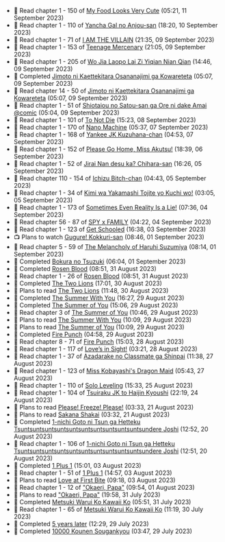 <!-- ANILIST_ACTIVITY:start -->

-   📖 Read chapter 1 - 150 of [My Food Looks Very Cute](https://anilist.co/manga/129345) (05:21, 11 September 2023)
-   📖 Read chapter 1 - 110 of [Yancha Gal no Anjou-san](https://anilist.co/manga/101315) (18:20, 10 September 2023)
-   📖 Read chapter 1 - 71 of [I AM THE VILLAIN](https://anilist.co/manga/145498) (21:35, 09 September 2023)
-   📖 Read chapter 1 - 153 of [Teenage Mercenary](https://anilist.co/manga/126297) (21:05, 09 September 2023)
-   📖 Read chapter 1 - 205 of [Wo Jia Laopo Lai Zi Yiqian Nian Qian](https://anilist.co/manga/146267) (14:46, 09 September 2023)
-   📖 Completed [Jimoto ni Kaettekitara Osananajimi ga Kowareteta](https://anilist.co/manga/150890) (05:07, 09 September 2023)
-   📖 Read chapter 14 - 50 of [Jimoto ni Kaettekitara Osananajimi ga Kowareteta](https://anilist.co/manga/150890) (05:07, 09 September 2023)
-   📖 Read chapter 1 - 51 of [Shiotaiou no Satou-san ga Ore ni dake Amai @comic](https://anilist.co/manga/123130) (05:04, 09 September 2023)
-   📖 Read chapter 1 - 101 of [To Not Die](https://anilist.co/manga/136099) (15:23, 08 September 2023)
-   📖 Read chapter 1 - 170 of [Nano Machine](https://anilist.co/manga/120980) (05:37, 07 September 2023)
-   📖 Read chapter 1 - 168 of [Yankee JK Kuzuhana-chan](https://anilist.co/manga/116822) (04:53, 07 September 2023)
-   📖 Read chapter 1 - 152 of [Please Go Home, Miss Akutsu!](https://anilist.co/manga/113501) (18:39, 06 September 2023)
-   📖 Read chapter 1 - 52 of [Jirai Nan desu ka? Chihara-san](https://anilist.co/manga/137714) (16:26, 05 September 2023)
-   📖 Read chapter 110 - 154 of [Ichizu Bitch-chan](https://anilist.co/manga/119121) (04:43, 05 September 2023)
-   📖 Read chapter 1 - 34 of [Kimi wa Yakamashi Tojite yo Kuchi wo!](https://anilist.co/manga/149337) (03:05, 05 September 2023)
-   📖 Read chapter 1 - 173 of [Sometimes Even Reality Is a Lie!](https://anilist.co/manga/113076) (07:36, 04 September 2023)
-   📖 Read chapter 56 - 87 of [SPY x FAMILY](https://anilist.co/manga/108556) (04:22, 04 September 2023)
-   📖 Read chapter 1 - 123 of [Get Schooled](https://anilist.co/manga/128521) (16:38, 03 September 2023)
-   📺 Plans to watch [Gugure! Kokkuri-san](https://anilist.co/anime/20656) (08:46, 01 September 2023)
-   📖 Read chapter 5 - 59 of [The Melancholy of Haruhi Suzumiya](https://anilist.co/manga/31345) (08:14, 01 September 2023)
-   📖 Completed [Bokura no Tsuzuki](https://anilist.co/manga/121364) (06:04, 01 September 2023)
-   📖 Completed [Rosen Blood](https://anilist.co/manga/103030) (08:51, 31 August 2023)
-   📖 Read chapter 1 - 26 of [Rosen Blood](https://anilist.co/manga/103030) (08:51, 31 August 2023)
-   📖 Completed [The Two Lions](https://anilist.co/manga/109791) (17:01, 30 August 2023)
-   📖 Plans to read [The Two Lions](https://anilist.co/manga/109791) (11:48, 30 August 2023)
-   📖 Completed [The Summer With You](https://anilist.co/manga/104203) (16:27, 29 August 2023)
-   📖 Completed [The Summer of You](https://anilist.co/manga/100052) (15:06, 29 August 2023)
-   📖 Read chapter 3 of [The Summer of You](https://anilist.co/manga/100052) (10:46, 29 August 2023)
-   📖 Plans to read [The Summer With You](https://anilist.co/manga/104203) (10:09, 29 August 2023)
-   📖 Plans to read [The Summer of You](https://anilist.co/manga/100052) (10:09, 29 August 2023)
-   📖 Completed [Fire Punch](https://anilist.co/manga/87170) (04:58, 29 August 2023)
-   📖 Read chapter 8 - 71 of [Fire Punch](https://anilist.co/manga/87170) (15:03, 28 August 2023)
-   📖 Read chapter 1 - 117 of [Love’s in Sight!](https://anilist.co/manga/107445) (03:21, 28 August 2023)
-   📖 Read chapter 1 - 37 of [Azadarake no Classmate ga Shinpai](https://anilist.co/manga/166117) (11:38, 27 August 2023)
-   📖 Read chapter 1 - 123 of [Miss Kobayashi's Dragon Maid](https://anilist.co/manga/86303) (05:43, 27 August 2023)
-   📖 Read chapter 1 - 110 of [Solo Leveling](https://anilist.co/manga/105398) (15:33, 25 August 2023)
-   📖 Read chapter 1 - 104 of [Tsuiraku JK to Haijin Kyoushi](https://anilist.co/manga/99737) (22:19, 24 August 2023)
-   📖 Plans to read [Please! Freeze! Please!](https://anilist.co/manga/116295) (03:33, 21 August 2023)
-   📖 Plans to read [Sakana Shakai](https://anilist.co/manga/138520) (03:32, 21 August 2023)
-   📖 Completed [1-nichi Goto ni Tsun ga Hetteku Tsuntsuntsuntsuntsuntsuntsuntsuntsuntsuntsundere Joshi](https://anilist.co/manga/152855) (12:52, 20 August 2023)
-   📖 Read chapter 1 - 106 of [1-nichi Goto ni Tsun ga Hetteku Tsuntsuntsuntsuntsuntsuntsuntsuntsuntsuntsundere Joshi](https://anilist.co/manga/152855) (12:51, 20 August 2023)
-   📖 Completed [1 Plus 1](https://anilist.co/manga/114592) (15:01, 03 August 2023)
-   📖 Read chapter 1 - 51 of [1 Plus 1](https://anilist.co/manga/114592) (14:57, 03 August 2023)
-   📖 Plans to read [Love at First Bite](https://anilist.co/manga/164448) (09:18, 03 August 2023)
-   📖 Read chapter 1 - 12 of ["Okaeri, Papa"](https://anilist.co/manga/154376) (09:54, 01 August 2023)
-   📖 Plans to read ["Okaeri, Papa"](https://anilist.co/manga/154376) (19:58, 31 July 2023)
-   📖 Completed [Metsuki Warui Ko Kawaii Ko](https://anilist.co/manga/143936) (05:51, 31 July 2023)
-   📖 Read chapter 1 - 65 of [Metsuki Warui Ko Kawaii Ko](https://anilist.co/manga/143936) (11:19, 30 July 2023)
-   📖 Completed [5 years later](https://anilist.co/manga/125581) (12:29, 29 July 2023)
-   📖 Completed [10000 Kounen Sougankyou](https://anilist.co/manga/155112) (03:47, 29 July 2023)

<!-- ANILIST_ACTIVITY:end -->
